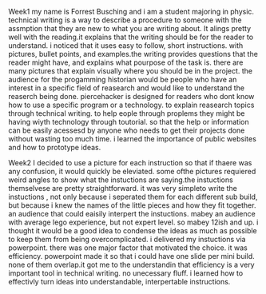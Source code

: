 Week1
my name is Forrest Busching and i am a student majoring in physic.
technical writing is a way to describe a procedure to someone with the assmption that they are new to what you are writing about.
It alings pretty well with the reading.it explains that the writing should be for the reader to understand.
i noticed that it uses easy to follow, short instructions. with pictures, bullet points, and examples.the writing provides questions that the reader might have, and explains what pourpose of the task is. there are many pictures that explain visually where you should be in the project.
the audience for the progamming historian would be people who have an interest in a specific field of reasearch and would like to understand the reaserch being done. piercehacker is designed for readers who dont know how to use a specific program or a technology. to explain reasearch topics through technical writing. to help eople through proplems they might be having wiyth technology through toutorial. so that the help or information can be easily acessesd by anyone who needs to get their projects done without wasting too much time.
i learned the importance of public websites and how to prototype ideas.


Week2 
I decided to use a picture for each instruction so that if thaere was any confusion, it would quickly be eleviated. some ofthe pictures requiered weird angles to show what the instuctions are saying.the instuctions themselvese are pretty straightforward. it was very simpleto write the instuctions , not only because i seperated them for each different sub build, but because i knew the names of the little pieces and how they fit together.  
an audience that could eaisily interpert the instuctions. mabey an audience with average lego experience, but not expert level. so mabey 12ish and up. i thought it would be a good idea to condense the ideas as much as possible to keep them from being overcomplicated. 
i delivered my instuctions via powerpoint. there was one major factor that motivated the choice. it was efficiency. powerpoint made it so that i could have one slide per mini build. none of them overlap.it got me to the understandin that efficiency is  a very important tool in technical writing. no unecessary fluff.
i learned how to effectivly turn ideas into understandable, interpertable instructions.

